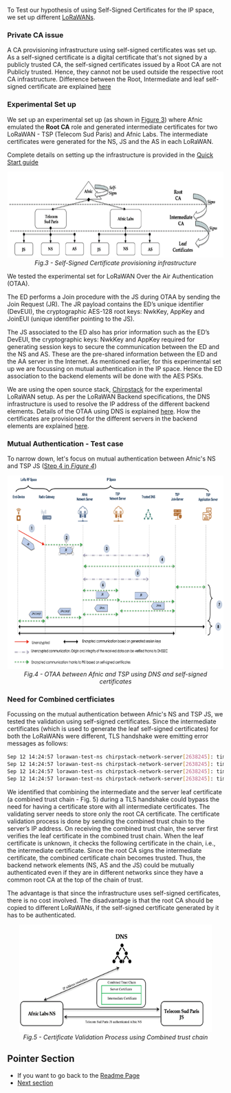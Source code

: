 To Test our hypothesis of using Self-Signed Certificates for the IP space, we set up different [LoRaWANs](https://github.com/AFNIC/IoTRoam-Tutorial/blob/master/QuickStart.md).  

### Private CA issue

A CA provisioning infrastructure using self-signed certificates was set up. As a self-signed certificate is a digital certificate that's not signed by a publicly trusted CA, the self-signed certificates issued by a Root CA are not Publicly trusted. Hence, they cannot not be used outside the respective root CA infrastructure. Difference between the Root, Intermediate and leaf self-signed certificate are explained [here](https://github.com/AFNIC/IoTRoam-Tutorial/blob/master/Certificates-Tutorial.md#root-certificate)


### Experimental Set up

We set up an experimental set up (as shown in [Figure 3](Figures/CA_Provisioning_Architecture.png)) where Afnic emulated the **Root CA** role and generated intermediate certificates for two LoRaWAN - TSP (Telecom Sud Paris) and Afnic Labs.
The intermediate certificates were generated for the NS, JS and the AS in each LoRaWAN. 


Complete details on setting up the infrastructure is provided in the [Quick Start guide](https://github.com/AFNIC/IoTRoam-Tutorial/blob/master/QuickStart.md)

<p align="center">
  <img width="550" height="200" src="https://github.com/AFNIC/Mutual-Authentication-via-DANE/blob/main/Figures/CA_Provisioning_Architecture.png">
  <br>
  <em> Fig.3 - Self-Signed Certificate provisioning infrastructure </figcaption> </em>
</p>

We tested the experimental set for LoRaWAN Over the Air Authentication (OTAA). 

The ED performs a Join procedure with the JS during OTAA by sending the Join Request (JR). The JR payload contains the ED’s unique identifier (DevEUI), the cryptographic AES-128 root keys: NwkKey, AppKey and JoinEUI (unique identifier pointing to the JS).  

The JS associated to the ED also has prior information such as the ED’s DevEUI, the cryptographic keys: NwkKey and AppKey required for generating session keys to secure the communication between the ED and the NS and AS. These are the pre-shared information between the ED and the AA server in the Internet. As mentioned earlier, for this experimental set up we are focussing on mutual authentication in the IP space. Hence the ED association to the backend elements will be done with the AES PSKs.

We are using the open source stack, [Chirpstack](https://chirpstack.io/) for the experimental LoRaWAN setup. As per the LoRaWAN Backend specifications, the DNS infrastructure is used to resolve the IP address of the different backend elements. Details of the OTAA using DNS is explained [here](https://github.com/AFNIC/IoTRoam-Tutorial/blob/master/OTAA-Using-DNS.md). How the certificates are provisioned for the different servers in the backend elements are explained [here](https://github.com/AFNIC/IoTRoam-Tutorial/blob/master/Certificates-Tutorial.md#certificate-setup). 

### Mutual Authentication - Test case

To narrow down, let's focus on mutual authentication between Afnic's NS and TSP JS ([Step 4 in *Figure 4*](/Figures/OTAA-Test-Case.png))

<p align="center">
  <img width="750" height="450" src="https://github.com/AFNIC/Mutual-Authentication-via-DANE/blob/main/Figures/OTAA-Test-Case.png">
  <br>
  <em> Fig.4 - OTAA between Afnic and TSP using DNS and self-signed certificates </figcaption> </em>
</p>


### Need for Combined certficiates

Focussing on the mutual authentication between Afnic's NS and TSP JS, we tested the validation using self-signed certificates. Since the intermediate certificates (which is used to generate the leaf self-signed certificates) for both the LoRaWANs were different, TLS handshake were emitting error messages as follows:

```sh
Sep 12 14:24:57 lorawan-test-ns chirpstack-network-server[2638245]: time="2022-09-12T14:24:57.761331841Z" level=info msg="Creating new LoRaWan client" client_name= tls_cert=/home/lorawan/certificates/certs/application-server/join-api/client/application-server-join-api-client-combined.pem tls_key=/home/lorawan/certificates/certs/application-server/join-api/client/application-server-join-api-client-key.pem
Sep 12 14:24:57 lorawan-test-ns chirpstack-network-server[2638245]: time="2022-09-12T14:24:57.795006087Z" level=info msg="creating application-server client" server="141.95.165.32:8001"
Sep 12 14:24:57 lorawan-test-ns chirpstack-network-server[2638245]: time="2022-09-12T14:24:57.835000174Z" level=info msg="finished client unary call" ctx_id=d6ff741c-b81d-4753-9f27-772220f4af99 grpc.code=OK grpc.ctx_id=12a0e23b-d62d-4a0d-af7b-1693f8fe2152 grpc.duration=12.509311ms grpc.method=HandleError grpc.service=as.ApplicationServerService span.kind=client system=grpc
Sep 12 14:24:57 lorawan-test-ns chirpstack-network-server[2638245]: time="2022-09-12T14:24:57.835878656Z" level=error msg="uplink: processing uplink frame error" ctx_id=d6ff741c-b81d-4753-9f27-772220f4af99 error="join-request to join-server error: http post error: Post \"https://js.dance-paper.iot.rd.nic.fr:8003\": x509: certificate is valid for localhost, not js.dance-paper.iot.rd.nic.fr"
```

We identified that combining the intermediate and the server leaf certificate (a combined trust chain - Fig. 5) during a TLS handshake could bypass the need for having a certificate store with all intermediate certificates. The validating server needs to store only the root CA certificate. The certificate validation process is done by sending the combined trust chain to the server’s IP address. On receiving the combined trust chain, the server first verifies the leaf certificate in the combined trust chain. When the leaf certificate is unknown, it checks the following certificate in the chain, i.e., the intermediate certificate. Since the root CA signs the intermediate certificate, the combined certificate chain becomes trusted. Thus, the backend network elements (NS, AS and the JS) could be mutually authenticated even if they are in different networks since they have a common root CA at the top of the chain of trust.

The advantage is that since the infrastructure uses self-signed certificates, there is no cost involved. The disadvantage is that the root CA should be copied to different LoRaWANs, if the self-signed certificate generated by it has to be authenticated. 

<p align="center">
  <img width="450" height="250" src="https://github.com/AFNIC/Mutual-Authentication-via-DANE/blob/main/Figures/CA_Validation_Architecture.png">
  <br>
  <em> Fig.5 - Certificate Validation Process using Combined trust chain </figcaption> </em>
</p>

## Pointer Section

 * If you want to go back to the [Readme Page]
 * [Next section]


 [Readme Page]: https://github.com/AFNIC/Mutual-Authentication-via-DANE
 [Next section]: https://github.com/AFNIC/Mutual-Authentication-via-DANE/blob/main/DANE-Based-Mutual-Authentication.md
 

